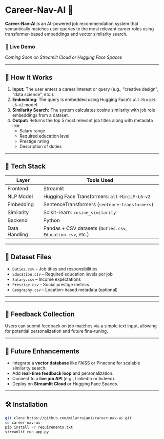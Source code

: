 # Career-Nav-AI 🚀

**Career-Nav-AI** is an AI-powered job recommendation system that semantically matches user queries to the most relevant career roles using transformer-based embeddings and vector similarity search.

### 🔗 Live Demo  
*Coming Soon on Streamlit Cloud or Hugging Face Spaces*

---

## 🧠 How It Works

1. **Input:** The user enters a career interest or query (e.g., "creative design", "data science", etc.).
2. **Embedding:** The query is embedded using Hugging Face's `all-MiniLM-L6-v2` model.
3. **Similarity Search:** The system calculates cosine similarity with job role embeddings from a dataset.
4. **Output:** Returns the top 5 most relevant job titles along with metadata like:
   - Salary range
   - Required education level
   - Prestige rating
   - Description of duties

---

## 🔧 Tech Stack

| Layer         | Tools Used                                                  |
|---------------|-------------------------------------------------------------|
| Frontend      | Streamlit                                                   |
| NLP Model     | Hugging Face Transformers: `all-MiniLM-L6-v2`               |
| Embedding     | SentenceTransformers (`sentence-transformers`)              |
| Similarity    | Scikit-learn: `cosine_similarity`                           |
| Backend       | Python                                                      |
| Data Handling | Pandas + CSV datasets (`Duties.csv`, `Education.csv`, etc.)|

---

## 📂 Dataset Files

- `Duties.csv` – Job titles and responsibilities
- `Education.csv` – Required education levels per job
- `Salary.csv` – Income expectations
- `Prestige.csv` – Social prestige metrics
- `Geography.csv` – Location-based metadata (optional)

---

 



---

## 💬 Feedback Collection

Users can submit feedback on job matches via a simple text input, allowing for potential personalization and future fine-tuning.

---

## 🚀 Future Enhancements

- Integrate a **vector database** like FAISS or Pinecone for scalable similarity search.
- Add **real-time feedback loop** and personalization.
- Connect to a **live job API** (e.g., LinkedIn or Indeed).
- Deploy on **Streamlit Cloud** or Hugging Face Spaces.

---

## 🛠️ Installation

```bash
git clone https://github.com/milanrajani/career-nav-ai.git
cd career-nav-ai
pip install -r requirements.txt
streamlit run app.py

